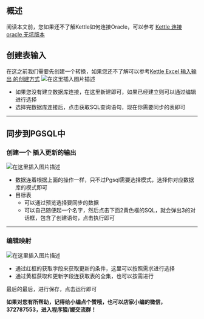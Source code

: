 ## 概述
阅读本文前，您如果还不了解Kettle如何连接Oracle，可以参考 [Kettle 连接 oracle 无坑版本](https://blog.csdn.net/weixin_38937840/article/details/121498960)

## 创建表输入
在这之前我们需要先创建一个转换，如果您还不了解可以参考[Kettle Excel 输入输出 的创建方式](https://blog.csdn.net/weixin_38937840/article/details/121521598)
![在这里插入图片描述](https://img-blog.csdnimg.cn/e14f5f63679c49bf86d6f5c62669b2a0.png?x-oss-process=image/watermark,type_ZHJvaWRzYW5zZmFsbGJhY2s,shadow_50,text_Q1NETiBASmF2Yeaciei0pw==,size_20,color_FFFFFF,t_70,g_se,x_16)

- 如果您没有建立数据库连接，在这里新建即可，如果已经建立则可以通过编辑进行选择
- 选择完数据库连接后，点击获取SQL查询语句，现在你需要同步的表即可

---

## 同步到PGSQL中
### 创建一个 插入更新的输出
![在这里插入图片描述](https://img-blog.csdnimg.cn/be6fe435ba9c4a7295dc510de3e10b80.png?x-oss-process=image/watermark,type_ZHJvaWRzYW5zZmFsbGJhY2s,shadow_50,text_Q1NETiBASmF2Yeaciei0pw==,size_20,color_FFFFFF,t_70,g_se,x_16)

- 数据连着根据上面的操作一样，只不过Pgsql需要选择模式，选择你对应数据库的模式即可
- 目标表
	- 可以通过预览选择要同步的数据
	- 可以自己随便起一个名字，然后点击下面2黄色框的SQL，就会弹出3的对话框，包含了创建语句，点击执行即可

---

### 编辑映射
![在这里插入图片描述](https://img-blog.csdnimg.cn/a9a9a1493290407a87d81aaabc9a23c5.png?x-oss-process=image/watermark,type_ZHJvaWRzYW5zZmFsbGJhY2s,shadow_50,text_Q1NETiBASmF2Yeaciei0pw==,size_20,color_FFFFFF,t_70,g_se,x_16)

- 通过红框的获取字段来获取更新的条件，这里可以按照需求进行选择
- 通过黄框获取和更新字段连获取表的全集，也可以按需进行

最后的最后，进行保存，点击运行即可

**如果对您有所帮助，记得给小编点个赞哦，也可以店家小编的微信，372787553，进入程序猿/媛交流群！**